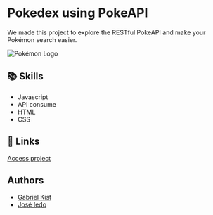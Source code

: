 # Pokedex using PokeAPI
We made this project to explore the RESTful PokeAPI and make your Pokémon search easier.

![Pokémon Logo](https://66.media.tumblr.com/04bbb6a44e6ac6c9f5d6cddf308d1b5a/tumblr_mr323otPd81rfjowdo1_500.gif)

## 📚 Skills
- Javascript
- API consume
- HTML
- CSS

## 🔗 Links
[Access project](https://kistgab.github.io/pokedex/)

## Authors
- [Gabriel Kist](https://www.github.com/kistgab)
- [José Iedo](https://www.github.com/joseiedo)

